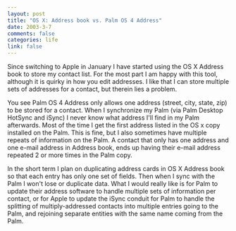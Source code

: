 ```yaml
--- 
layout: post
title: "OS X: Address book vs. Palm OS 4 Address"
date: 2003-3-7
comments: false
categories: life
link: false
---
```

Since switching to Apple in January I have started using the OS X Address book to store my contact list. For the most part I am happy with this tool, although it is quirky in how you edit addresses. I like that I can store multiple sets of addresses for a contact, but therein lies a problem.

You see Palm OS 4 Address only allows one address (street, city, state, zip) to be stored for a contact. When I synchronize my Palm (via Palm Desktop HotSync and iSync) I never know what address I'll find in my Palm afterwards. Most of the time I get the first address listed in the OS x copy installed on the Palm. This is fine, but I also sometimes have multiple repeats of information on the Palm. A contact that only has one address and one e-mail address in Address book, ends up having their e-mail address repeated 2 or more times in the Palm copy.

In the short term I plan on duplicating address cards in OS X Address book so that each entry has only one set of fields. Then when I sync with the Palm I won't lose or duplicate data. What I would really like is for Palm to update their address software to handle multiple sets of information per contact, or for Apple to update the iSync conduit for Palm to handle the splitting of multiply-addressed contacts into multiple entries going to the Palm, and rejoining separate entities with the same name coming from the Palm.

